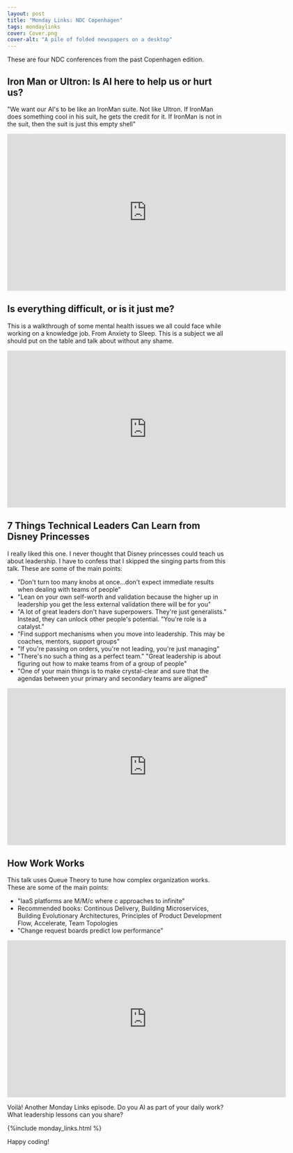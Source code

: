 ```yaml
---
layout: post
title: "Monday Links: NDC Copenhagen"
tags: mondaylinks
cover: Cover.png
cover-alt: "A pile of folded newspapers on a desktop"
---
```


These are four NDC conferences from the past Copenhagen edition.

## Iron Man or Ultron: Is AI here to help us or hurt us?

"We want our AI's to be like an IronMan suite. Not like Ultron. If IronMan does something cool in his suit, he gets the credit for it. If IronMan is not in the suit, then the suit is just this empty shell"

<div class="video-container">
<iframe src="https://www.youtube-nocookie.com/embed/RDVKl-27g9M?rel=0&fs=0" width="640" height="360" frameborder="0"></iframe>
</div>

## Is everything difficult, or is it just me?

This is a walkthrough of some mental health issues we all could face while working on a knowledge job. From Anxiety to Sleep. This is a subject we all should put on the table and talk about without any shame.

<div class="video-container">
<iframe src="https://www.youtube-nocookie.com/embed/n8YSjBEnf0Q?rel=0&fs=0" width="640" height="360" frameborder="0"></iframe>
</div>

## 7 Things Technical Leaders Can Learn from Disney Princesses

I really liked this one. I never thought that Disney princesses could teach us about leadership. I have to confess that I skipped the singing parts from this talk. These are some of the main points:

* "Don't turn too many knobs at once...don't expect immediate results when dealing with teams of people"
* "Lean on your own self-worth and validation because the higher up in leadership you get the less external validation there will be for you"
* "A lot of great leaders don't have superpowers. They're just generalists." Instead, they can unlock other people's potential. "You're role is a catalyst."
* "Find support mechanisms when you move into leadership. This may be coaches, mentors, support groups"
* "If you're passing on orders, you're not leading, you're just managing"
* "There's no such a thing as a perfect team." "Great leadership is about figuring out how to make teams from of a group of people"
* "One of your main things is to make crystal-clear and sure that the agendas between your primary and secondary teams are aligned"

<div class="video-container">
<iframe src="https://www.youtube-nocookie.com/embed/Yrd8dmAu9PY?rel=0&fs=0" width="640" height="360" frameborder="0"></iframe>
</div>

## How Work Works

This talk uses Queue Theory to tune how complex organization works. These are some of the main points:

* "IaaS platforms are M/M/c where c approaches to infinite"
* Recommended books: Continous Delivery, Building Microservices, Building Evolutionary Architectures, Principles of Product Development Flow, Accelerate, Team Topologies
* "Change request boards predict low performance"

<div class="video-container">
<iframe src="https://www.youtube-nocookie.com/embed/qT6WY051nY4?rel=0&fs=0" width="640" height="360" frameborder="0"></iframe>
</div>

Voilà! Another Monday Links episode. Do you AI as part of your daily work? What leadership lessons can you share?

{%include monday_links.html %}

Happy coding!